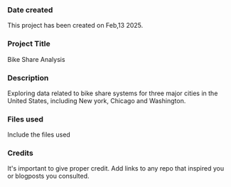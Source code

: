 ### Date created
This project has been created on Feb,13 2025.

### Project Title
Bike Share Analysis

### Description
Exploring data related to bike share systems for three major cities in the United States, including New york, Chicago and Washington.

### Files used
Include the files used

### Credits
It's important to give proper credit. Add links to any repo that inspired you or blogposts you consulted.

